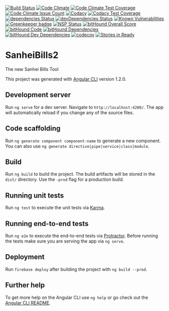 [![Build Status](https://travis-ci.org/lukaselmer/sanhei-bills2.svg?branch=master)](https://travis-ci.org/lukaselmer/sanhei-bills2)
[![Code Climate](https://codeclimate.com/github/lukaselmer/sanhei-bills2/badges/gpa.svg)](https://codeclimate.com/github/lukaselmer/sanhei-bills2)
[![Code Climate Test Coverage](https://codeclimate.com/github/lukaselmer/sanhei-bills2/badges/coverage.svg)](https://codeclimate.com/github/lukaselmer/sanhei-bills2/coverage)
[![Code Climate Issue Count](https://codeclimate.com/github/lukaselmer/sanhei-bills2/badges/issue_count.svg)](https://codeclimate.com/github/lukaselmer/sanhei-bills2)
[![Codacy](https://api.codacy.com/project/badge/Grade/cc92ebe2a13244738fc76d55482fe9b6)](https://www.codacy.com/app/renuo/sanhei-bills2)
[![Codacy Test Coverage](https://api.codacy.com/project/badge/Coverage/cc92ebe2a13244738fc76d55482fe9b6)](https://www.codacy.com/app/renuo/sanhei-bills2?utm_source=github.com&utm_medium=referral&utm_content=lukaselmer/sanhei-bills2&utm_campaign=Badge_Coverage)
[![dependencies Status](https://david-dm.org/lukaselmer/sanhei-bills2/status.svg)](https://david-dm.org/lukaselmer/sanhei-bills2)
[![devDependencies Status](https://david-dm.org/lukaselmer/sanhei-bills2/dev-status.svg)](https://david-dm.org/lukaselmer/sanhei-bills2?type=dev)
[![Known Vulnerabilities](https://snyk.io/test/github/lukaselmer/sanhei-bills2/badge.svg)](https://snyk.io/test/github/lukaselmer/sanhei-bills2)
[![Greenkeeper badge](https://badges.greenkeeper.io/lukaselmer/sanhei-bills2.svg)](https://greenkeeper.io/)
[![NSP Status](https://nodesecurity.io/orgs/lukaselmer/projects/44cae39e-0b80-474c-8b7d-27ef4063a9e6/badge)](https://nodesecurity.io/orgs/lukaselmer/projects/44cae39e-0b80-474c-8b7d-27ef4063a9e6)
[![bitHound Overall Score](https://www.bithound.io/github/lukaselmer/sanhei-bills2/badges/score.svg)](https://www.bithound.io/github/lukaselmer/sanhei-bills2)
[![bitHound Code](https://www.bithound.io/github/lukaselmer/sanhei-bills2/badges/code.svg)](https://www.bithound.io/github/lukaselmer/sanhei-bills2)
[![bitHound Dependencies](https://www.bithound.io/github/lukaselmer/sanhei-bills2/badges/dependencies.svg)](https://www.bithound.io/github/lukaselmer/sanhei-bills2/master/dependencies/npm)
[![bitHound Dev Dependencies](https://www.bithound.io/github/lukaselmer/sanhei-bills2/badges/devDependencies.svg)](https://www.bithound.io/github/lukaselmer/sanhei-bills2/master/dependencies/npm)
[![codecov](https://codecov.io/gh/lukaselmer/sanhei-bills2/branch/master/graph/badge.svg)](https://codecov.io/gh/lukaselmer/sanhei-bills2)
[![Stories in Ready](https://badge.waffle.io/lukaselmer/sanhei-bills2.svg?label=ready&title=Ready)](http://waffle.io/lukaselmer/sanhei-bills2)

# SanheiBills2

The new Sanhei Bills Tool

This project was generated with [Angular CLI](https://github.com/angular/angular-cli) version 1.2.0.

## Development server

Run `ng serve` for a dev server. Navigate to `http://localhost:4200/`. The app will automatically reload if you change any of the source files.

## Code scaffolding

Run `ng generate component component-name` to generate a new component. You can also use `ng generate directive|pipe|service|class|module`.

## Build

Run `ng build` to build the project. The build artifacts will be stored in the `dist/` directory. Use the `-prod` flag for a production build.

## Running unit tests

Run `ng test` to execute the unit tests via [Karma](https://karma-runner.github.io).

## Running end-to-end tests

Run `ng e2e` to execute the end-to-end tests via [Protractor](http://www.protractortest.org/).
Before running the tests make sure you are serving the app via `ng serve`.

## Deployment

Run `firebase deploy` after building the project with `ng build --prod`.

## Further help

To get more help on the Angular CLI use `ng help` or go check out the [Angular CLI README](https://github.com/angular/angular-cli/blob/master/README.md).
